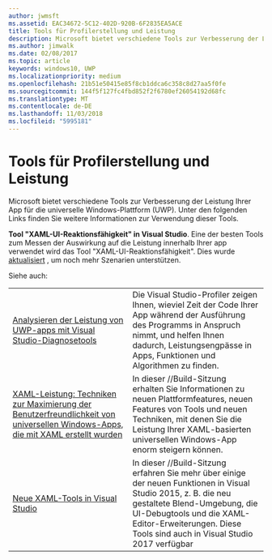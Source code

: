 ```yaml
---
author: jwmsft
ms.assetid: EAC34672-5C12-402D-920B-6F2835EA5ACE
title: Tools für Profilerstellung und Leistung
description: Microsoft bietet verschiedene Tools zur Verbesserung der Leistung Ihrer App für die Universelle Windows-Plattform (UWP).
ms.author: jimwalk
ms.date: 02/08/2017
ms.topic: article
keywords: windows10, UWP
ms.localizationpriority: medium
ms.openlocfilehash: 21b51e50415e85f8cb1ddca6c358c8d27aa5f0fe
ms.sourcegitcommit: 144f5f127fc4fbd852f2f6780ef26054192d68fc
ms.translationtype: MT
ms.contentlocale: de-DE
ms.lasthandoff: 11/03/2018
ms.locfileid: "5995181"
---
```

# <a name="tools-for-profiling-and-performance"></a>Tools für Profilerstellung und Leistung


Microsoft bietet verschiedene Tools zur Verbesserung der Leistung Ihrer App für die universelle Windows-Plattform (UWP). Unter den folgenden Links finden Sie weitere Informationen zur Verwendung dieser Tools.

**Tool "XAML-UI-Reaktionsfähigkeit" in Visual Studio**. Eine der besten Tools zum Messen der Auswirkung auf die Leistung innerhalb Ihrer app verwendet wird das Tool "XAML-UI-Reaktionsfähigkeit". Dies wurde [aktualisiert](http://blogs.msdn.com/b/wpf/archive/2015/01/14/new-ui-performance-analysis-tool-for-wpf-applications.aspx) , um noch mehr Szenarien unterstützen.

Siehe auch:

|           |             |
|-----------|-------------|
| [Analysieren der Leistung von UWP-apps mit Visual Studio-Diagnosetools](https://msdn.microsoft.com/library/windows/apps/xaml/hh696636.aspx) | Die Visual Studio-Profiler zeigen Ihnen, wieviel Zeit der Code Ihrer App während der Ausführung des Programms in Anspruch nimmt, und helfen Ihnen dadurch, Leistungsengpässe in Apps, Funktionen und Algorithmen zu finden. |
| [XAML-Leistung: Techniken zur Maximierung der Benutzerfreundlichkeit von universellen Windows-Apps, die mit XAML erstellt wurden](https://channel9.msdn.com/Events/Build/2015/3-698) | In dieser //Build-Sitzung erhalten Sie Informationen zu neuen Plattformfeatures, neuen Features von Tools und neuen Techniken, mit denen Sie die Leistung Ihrer XAML-basierten universellen Windows-App enorm steigern können. |
| [Neue XAML-Tools in Visual Studio](https://channel9.msdn.com/Events/Build/2015/2-697) | In dieser //Build-Sitzung erfahren Sie mehr über einige der neuen Funktionen in Visual Studio 2015, z. B. die neu gestaltete Blend-Umgebung, die UI-Debugtools und die XAML-Editor-Erweiterungen. Diese Tools sind auch in Visual Studio 2017 verfügbar |
